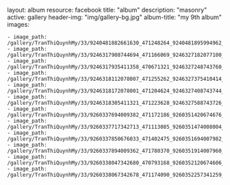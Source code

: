 
layout: album
resource: facebook
title: "album"
description: "masonry"
active: gallery
header-img: "img/gallery-bg.jpg"
album-title: "my 9th album"
images:
    
    - image_path: /gallery/TranThiQuynhMy/33/9240481882661630_471248264_9240481895994962_232610881714411114_n.jpg
    - image_path: /gallery/TranThiQuynhMy/33/9246317908744694_471166069_9246327182077100_93249181415592106_n.jpg
    - image_path: /gallery/TranThiQuynhMy/33/9246317935411358_470671321_9246327248743760_8579834243280530404_n.jpg
    - image_path: /gallery/TranThiQuynhMy/33/9246318112078007_471255262_9246327375410414_3632803129605034801_n.jpg
    - image_path: /gallery/TranThiQuynhMy/33/9246318172078001_471204624_9246327408743744_5848289407392275773_n.jpg
    - image_path: /gallery/TranThiQuynhMy/33/9246318305411321_471223628_9246327588743726_8610221876247696177_n.jpg
    - image_path: /gallery/TranThiQuynhMy/33/9260337694009382_471172186_9260351420674676_2717831877997237803_n.jpg
    - image_path: /gallery/TranThiQuynhMy/33/9260337717342713_471113085_9260351474008004_3137804962052942263_n.jpg
    - image_path: /gallery/TranThiQuynhMy/33/9260337850676033_471402475_9260351694007982_7176771628395755658_n.jpg
    - image_path: /gallery/TranThiQuynhMy/33/9260337894009362_471780370_9260351914007960_4391791396701520282_n.jpg
    - image_path: /gallery/TranThiQuynhMy/33/9260338047342680_470793168_9260352120674606_5528372417230980164_n.jpg
    - image_path: /gallery/TranThiQuynhMy/33/9260338067342678_471174090_9260352257341259_1094985788775230633_n.jpg